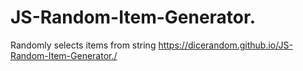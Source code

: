# JS-Random-Item-Generator.
Randomly selects items from string
https://dicerandom.github.io/JS-Random-Item-Generator./
